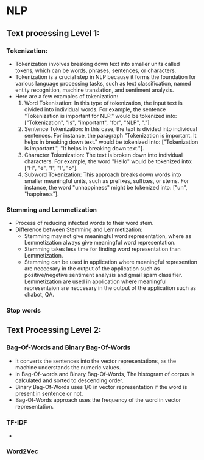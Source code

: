# NLP
## Text processing Level 1:
### Tokenization:
- Tokenization involves breaking down text into smaller units called tokens, which can be words, phrases, sentences, or characters.
- Tokenization is a crucial step in NLP because it forms the foundation for various language processing tasks, such as text classification, named entity recognition, machine translation, and sentiment analysis.
- Here are a few examples of tokenization:
  1. Word Tokenization: In this type of tokenization, the input text is divided into individual words. For example, the sentence "Tokenization is important for NLP." would be tokenized into: ["Tokenization", "is", "important", "for", "NLP", "."].
  2. Sentence Tokenization: In this case, the text is divided into individual sentences. For instance, the paragraph "Tokenization is important. It helps in breaking down text." would be tokenized into: ["Tokenization is important.", "It helps in breaking down text."].
  3. Character Tokenization: The text is broken down into individual characters. For example, the word "Hello" would be tokenized into: ["H", "e", "l", "l", "o"].
  4. Subword Tokenization: This approach breaks down words into smaller meaningful units, such as prefixes, suffixes, or stems. For instance, the word "unhappiness" might be tokenized into: ["un", "happiness"].

### Stemming and Lemmetization
- Process of reducing infected words to their word stem.
- Difference between Stemming and Lemmetization:
  - Stemming may not give meaningful word representation, where as Lemmetization always give meaningful word representation.
  - Stemming takes less time for finding word representation than Lemmetization.
  - Stemming can be used in application where meaningful represention are neccesary in the output of the application such as positive/negetive sentiment analysis and gmail spam classifier. Lemmetization are used in application where meaningful representaion are neccesary in the output of the application such as chabot, QA.
### Stop words

## Text Processing Level 2:
### Bag-Of-Words and Binary Bag-Of-Words
- It converts the sentences into the vector representations, as the machine understands the numeric values.
- In Bag-Of-words and Binary Bag-Of-Words, The histogram of corpus is calculated and sorted to descending order.
- Binary Bag-Of-Words uses 1/0 in vector representation if the word is present in sentence or not.
- Bag-Of-Words approach uses the frequency of the word in vector representation. 
### TF-IDF
- 
### Word2Vec
